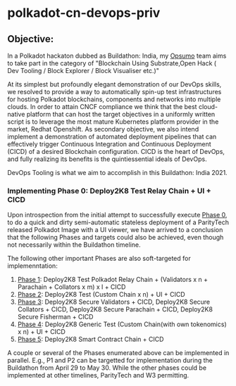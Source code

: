 # polkadot-cn-devops-priv

## Objective: 
  In a Polkadot hackaton dubbed as Buildathon: India, my [Opsumo](www.opsumo.co) team aims to take part in the category of "Blockchain Using Substrate,Open Hack ( Dev Tooling / Block Explorer / Block Visualiser etc.)" 

  At its simplest but profoundly elegant demonstration of our DevOps skills, we resolved to provide a way to automatically spin-up test infrastructures for hosting Polkadot blockchains, components and networks into multiple clouds. In order to attain CNCF compliance we think that the best cloud-native platform that can host the target objectives in a uniformly written script is to leverage the most mature Kubernetes platform provider in the market, Redhat Openshift. As secondary objective, we also intend implement a demonstration of automated deployment pipelines that can effectively trigger Continuous Integration and Continuous Deployment (CICD) of a desired Blockchain configuration. CICD is the heart of DevOps, and fully realizing its benefits is the quintiessential ideals of DevOps. 
  
  DevOps Tooling is what we aim to accomplish in this Buildathon: India 2021.

  ### Implementing Phase 0: Deploy2K8 Test Relay Chain + UI + CICD

  Upon introspection from the initial attempt to successfully execute [Phase 0](./deploy-chain-0/README.md), to do a quick and dirty semi-automatic stateless deployment of a ParityTech released Polkadot Image with a UI viewer, we have arrived to a conclusion that the following Phases and targets could also be achieved, even though not necessarily within the Buildathon timeline.

  The following other important Phases are also soft-targeted for implemenntation:

  1. [Phase 1](./deploy-chain-1/README.md): Deploy2K8 Test Polkadot Relay Chain + (Validators x n + Parachain + Collators x m) x l + CICD
  2. [Phase 2](./deploy-chain-2/README.md): Deploy2K8 Test (Custom Chain x n) + UI + CICD
  3. [Phase 3](./deploy-chain-3/README.md): Deploy2K8 Secure Validators + CICD, Deploy2K8 Secure Collators  + CICD, Deploy2K8 Secure Parachain + CICD, Deploy2K8 Secure Fisherman + CICD
  4. [Phase 4](./deploy-chain-4/README.md): Deploy2K8 Generic Test (Custom Chain(with own tokenomics) x n) + UI + CICD
  5. [Phase 5](./deploy-chain-5/README.md): Deploy2K8 Smart Contract Chain  + CICD  

  A couple or several of the Phases enumerated above can be implemented in parallel. E.g., P1 and P2 can be targetted for implementation during the Buildathon from April 29 to May 30. While the other phases could be implemented at other timelines, ParityTech and W3 permitting.